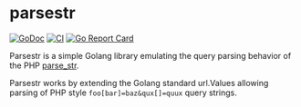 # parsestr

[![GoDoc](https://godoc.org/github.com/donatj/parsestr?status.svg)](https://godoc.org/github.com/donatj/parsestr)
[![CI](https://github.com/donatj/parsestr/actions/workflows/ci.yml/badge.svg)](https://github.com/donatj/parsestr/actions/workflows/ci.yml)
[![Go Report Card](https://goreportcard.com/badge/github.com/donatj/parsestr)](https://goreportcard.com/report/github.com/donatj/parsestr)

Parsestr is a simple Golang library emulating the query parsing behavior of the PHP [parse_str](http://php.net/manual/en/function.parse-str.php).

Parsestr works by extending the Golang standard url.Values allowing parsing of PHP style `foo[bar]=baz&qux[]=quux` query strings.
